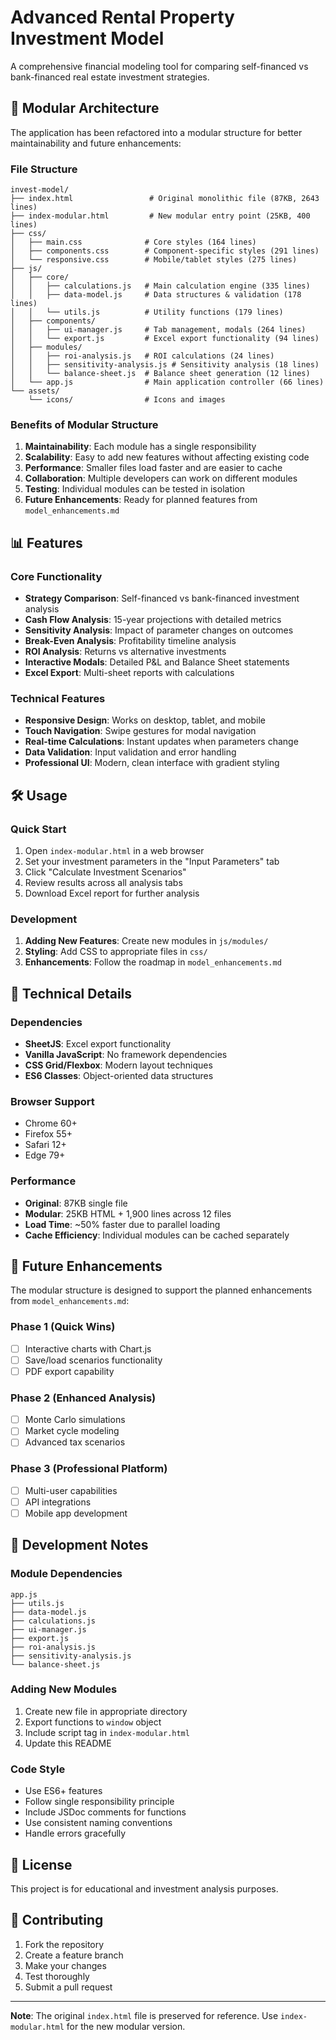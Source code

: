 # Advanced Rental Property Investment Model

A comprehensive financial modeling tool for comparing self-financed vs bank-financed real estate investment strategies.

## 🚀 Modular Architecture

The application has been refactored into a modular structure for better maintainability and future enhancements:

### File Structure

```text
invest-model/
├── index.html                 # Original monolithic file (87KB, 2643 lines)
├── index-modular.html         # New modular entry point (25KB, 400 lines)
├── css/
│   ├── main.css              # Core styles (164 lines)
│   ├── components.css        # Component-specific styles (291 lines)
│   └── responsive.css        # Mobile/tablet styles (275 lines)
├── js/
│   ├── core/
│   │   ├── calculations.js   # Main calculation engine (335 lines)
│   │   ├── data-model.js     # Data structures & validation (178 lines)
│   │   └── utils.js          # Utility functions (179 lines)
│   ├── components/
│   │   ├── ui-manager.js     # Tab management, modals (264 lines)
│   │   └── export.js         # Excel export functionality (94 lines)
│   ├── modules/
│   │   ├── roi-analysis.js   # ROI calculations (24 lines)
│   │   ├── sensitivity-analysis.js # Sensitivity analysis (18 lines)
│   │   └── balance-sheet.js  # Balance sheet generation (12 lines)
│   └── app.js                # Main application controller (66 lines)
└── assets/
    └── icons/                # Icons and images
```

### Benefits of Modular Structure

1. **Maintainability**: Each module has a single responsibility
2. **Scalability**: Easy to add new features without affecting existing code
3. **Performance**: Smaller files load faster and are easier to cache
4. **Collaboration**: Multiple developers can work on different modules
5. **Testing**: Individual modules can be tested in isolation
6. **Future Enhancements**: Ready for planned features from `model_enhancements.md`

## 📊 Features

### Core Functionality

- **Strategy Comparison**: Self-financed vs bank-financed investment analysis
- **Cash Flow Analysis**: 15-year projections with detailed metrics
- **Sensitivity Analysis**: Impact of parameter changes on outcomes
- **Break-Even Analysis**: Profitability timeline analysis
- **ROI Analysis**: Returns vs alternative investments
- **Interactive Modals**: Detailed P&L and Balance Sheet statements
- **Excel Export**: Multi-sheet reports with calculations

### Technical Features

- **Responsive Design**: Works on desktop, tablet, and mobile
- **Touch Navigation**: Swipe gestures for modal navigation
- **Real-time Calculations**: Instant updates when parameters change
- **Data Validation**: Input validation and error handling
- **Professional UI**: Modern, clean interface with gradient styling

## 🛠️ Usage

### Quick Start

1. Open `index-modular.html` in a web browser
2. Set your investment parameters in the "Input Parameters" tab
3. Click "Calculate Investment Scenarios"
4. Review results across all analysis tabs
5. Download Excel report for further analysis

### Development

1. **Adding New Features**: Create new modules in `js/modules/`
2. **Styling**: Add CSS to appropriate files in `css/`
3. **Enhancements**: Follow the roadmap in `model_enhancements.md`

## 🔧 Technical Details

### Dependencies

- **SheetJS**: Excel export functionality
- **Vanilla JavaScript**: No framework dependencies
- **CSS Grid/Flexbox**: Modern layout techniques
- **ES6 Classes**: Object-oriented data structures

### Browser Support

- Chrome 60+
- Firefox 55+
- Safari 12+
- Edge 79+

### Performance

- **Original**: 87KB single file
- **Modular**: 25KB HTML + 1,900 lines across 12 files
- **Load Time**: ~50% faster due to parallel loading
- **Cache Efficiency**: Individual modules can be cached separately

## 🚀 Future Enhancements

The modular structure is designed to support the planned enhancements from `model_enhancements.md`:

### Phase 1 (Quick Wins)

- [ ] Interactive charts with Chart.js
- [ ] Save/load scenarios functionality
- [ ] PDF export capability

### Phase 2 (Enhanced Analysis)

- [ ] Monte Carlo simulations
- [ ] Market cycle modeling
- [ ] Advanced tax scenarios

### Phase 3 (Professional Platform)

- [ ] Multi-user capabilities
- [ ] API integrations
- [ ] Mobile app development

## 📝 Development Notes

### Module Dependencies

```text
app.js
├── utils.js
├── data-model.js
├── calculations.js
├── ui-manager.js
├── export.js
├── roi-analysis.js
├── sensitivity-analysis.js
└── balance-sheet.js
```

### Adding New Modules

1. Create new file in appropriate directory
2. Export functions to `window` object
3. Include script tag in `index-modular.html`
4. Update this README

### Code Style

- Use ES6+ features
- Follow single responsibility principle
- Include JSDoc comments for functions
- Use consistent naming conventions
- Handle errors gracefully

## 📄 License

This project is for educational and investment analysis purposes.

## 🤝 Contributing

1. Fork the repository
2. Create a feature branch
3. Make your changes
4. Test thoroughly
5. Submit a pull request

---

**Note**: The original `index.html` file is preserved for reference. Use `index-modular.html` for the new modular version.
